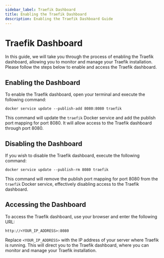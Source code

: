 ```yaml
---
sidebar_label: Traefik Dashboard
title: Enabling the Traefik Dashboard
description: Enabling the Traefik Dashboard Guide
---
```


# Traefik Dashboard

In this guide, we will take you through the process of enabling the Traefik dashboard, allowing you to monitor and manage your Traefik installation. Please follow the steps below to enable and access the Traefik dashboard.

## Enabling the Dashboard

To enable the Traefik dashboard, open your terminal and execute the following command:

```shell
docker service update --publish-add 8080:8080 traefik
```

This command will update the `traefik` Docker service and add the publish port mapping for port 8080. It will allow access to the Traefik dashboard through port 8080.

## Disabling the Dashboard

If you wish to disable the Traefik dashboard, execute the following command:

```shell
docker service update --publish-rm 8080 traefik
```

This command will remove the publish port mapping for port 8080 from the `traefik` Docker service, effectively disabling access to the Traefik dashboard.

## Accessing the Dashboard

To access the Traefik dashboard, use your browser and enter the following URL:

```
http://<YOUR_IP_ADDRESS>:8080
```

Replace `<YOUR_IP_ADDRESS>` with the IP address of your server where Traefik is running. This will direct you to the Traefik dashboard, where you can monitor and manage your Traefik installation.
